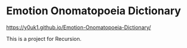 # Emotion Onomatopoeia Dictionary

https://y0uk1.github.io/Emotion-Onomatopoeia-Dictionary/

This is a project for Recursion.
